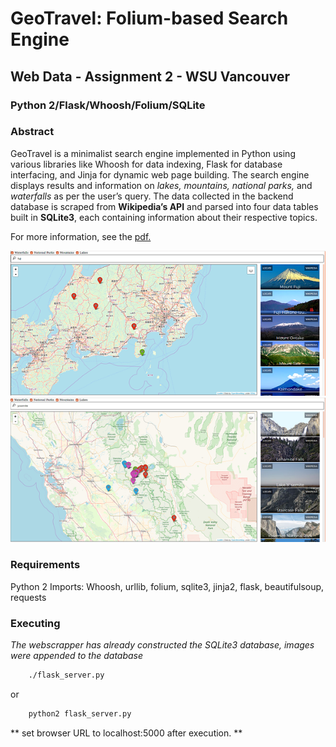 # GeoTravel: Folium-based Search Engine
## Web Data - Assignment 2 - WSU Vancouver
### Python 2/Flask/Whoosh/Folium/SQLite
### Abstract
GeoTravel is a minimalist search engine implemented in Python using various libraries like Whoosh for data indexing, Flask for database interfacing, and Jinja for dynamic web page building. The search engine displays results and information on *lakes, mountains, national parks,* and *waterfalls* as per the user’s query. The data collected in the backend database is scraped from **Wikipedia’s API** and parsed into four data tables built in **SQLite3**, each containing information about their respective topics.

For more information, see the [pdf.](docs/CS483_FinalProposal.pdf)

![Screenshot: Fuji](screenshots/GeoTravel-Fuji.png)
![Screenshot: Yosemite](screenshots/GeoTravel-Yosemite.png)

### Requirements
Python 2
Imports: Whoosh, urllib, folium, sqlite3, jinja2, flask, beautifulsoup, requests

### Executing
*The webscrapper has already constructed the SQLite3 database, images were appended to the database*
```sh
    ./flask_server.py
```
or
```sh
    python2 flask_server.py
```

** set browser URL to localhost:5000 after execution. **

